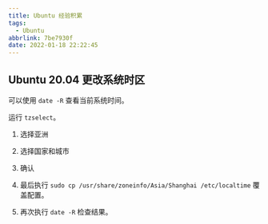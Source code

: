 ```yaml
---
title: Ubuntu 经验积累
tags:
  - Ubuntu
abbrlink: 7be7930f
date: 2022-01-18 22:22:45
---
```


## Ubuntu 20.04 更改系统时区

可以使用 `date -R` 查看当前系统时间。

运行 `tzselect`。

1. 选择亚洲

2. 选择国家和城市

3. 确认

4. 最后执行 `sudo cp /usr/share/zoneinfo/Asia/Shanghai /etc/localtime` 覆盖配置。
5. 再次执行 `date -R` 检查结果。